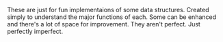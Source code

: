 
These are just for fun implementaions of some data structures.
Created simply to understand the major functions of each.
Some can be enhanced and there's a lot of space for improvement.
They aren't perfect. Just perfectly imperfect.
